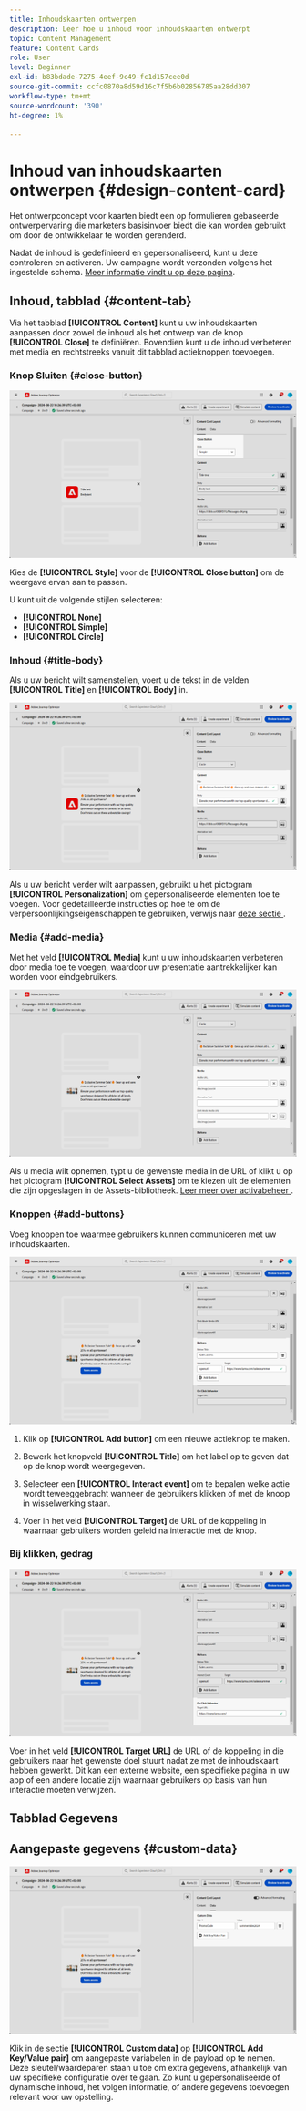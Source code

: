 ```yaml
---
title: Inhoudskaarten ontwerpen
description: Leer hoe u inhoud voor inhoudskaarten ontwerpt
topic: Content Management
feature: Content Cards
role: User
level: Beginner
exl-id: b83bdade-7275-4eef-9c49-fc1d157cee0d
source-git-commit: ccfc0870a8d59d16c7f5b6b02856785aa28dd307
workflow-type: tm+mt
source-wordcount: '390'
ht-degree: 1%

---
```


# Inhoud van inhoudskaarten ontwerpen {#design-content-card}

Het ontwerpconcept voor kaarten biedt een op formulieren gebaseerde ontwerpervaring die marketers basisinvoer biedt die kan worden gebruikt om door de ontwikkelaar te worden gerenderd.

Nadat de inhoud is gedefinieerd en gepersonaliseerd, kunt u deze controleren en activeren. Uw campagne wordt verzonden volgens het ingestelde schema. [Meer informatie vindt u op deze pagina](../campaigns/review-activate-campaign.md).

## Inhoud, tabblad {#content-tab}

Via het tabblad **[!UICONTROL Content]** kunt u uw inhoudskaarten aanpassen door zowel de inhoud als het ontwerp van de knop **[!UICONTROL Close]** te definiëren. Bovendien kunt u de inhoud verbeteren met media en rechtstreeks vanuit dit tabblad actieknoppen toevoegen.

### Knop Sluiten {#close-button}

![](assets/content-card-design-1.png)

Kies de **[!UICONTROL Style]** voor de **[!UICONTROL Close button]** om de weergave ervan aan te passen.

U kunt uit de volgende stijlen selecteren:

* **[!UICONTROL None]**
* **[!UICONTROL Simple]**
* **[!UICONTROL Circle]**

### Inhoud {#title-body}

Als u uw bericht wilt samenstellen, voert u de tekst in de velden **[!UICONTROL Title]** en **[!UICONTROL Body]** in.

![](assets/content-card-design-2.png)

Als u uw bericht verder wilt aanpassen, gebruikt u het pictogram **[!UICONTROL Personalization]** om gepersonaliseerde elementen toe te voegen. Voor gedetailleerde instructies op hoe te om de verpersoonlijkingseigenschappen te gebruiken, verwijs naar [ deze sectie ](../personalization/personalize.md).

<!--
+++More options with advanced formatting

If the **[!UICONTROL Advanced formatting mode]** is switched on, you can choose for your **[!UICONTROL Header]** and **[!UICONTROL Body]**:

* the **[!UICONTROL Font]**
* the **[!UICONTROL Pt size]**
* the **[!UICONTROL Font Color]**
* the **[!UICONTROL Alignment]**
+++
-->

### Media {#add-media}

Met het veld **[!UICONTROL Media]** kunt u uw inhoudskaarten verbeteren door media toe te voegen, waardoor uw presentatie aantrekkelijker kan worden voor eindgebruikers.

![](assets/content-card-design-3.png)

Als u media wilt opnemen, typt u de gewenste media in de URL of klikt u op het pictogram **[!UICONTROL Select Assets]** om te kiezen uit de elementen die zijn opgeslagen in de Assets-bibliotheek. [ Leer meer over activabeheer ](../integrations/assets.md).

<!--
+++More options with advanced formatting

If the **[!UICONTROL Advanced formatting mode]** is switched on, you can add an **[!UICONTROL Alternative text]** for screen reading applications and another asset in the **[!UICONTROL Dark Mode Media URL]** field.

+++
-->

### Knoppen {#add-buttons}

Voeg knoppen toe waarmee gebruikers kunnen communiceren met uw inhoudskaarten.

![](assets/content-card-design-4.png)

1. Klik op **[!UICONTROL Add button]** om een nieuwe actieknop te maken.

1. Bewerk het knopveld **[!UICONTROL Title]** om het label op te geven dat op de knop wordt weergegeven.

1. Selecteer een **[!UICONTROL Interact event]** om te bepalen welke actie wordt teweeggebracht wanneer de gebruikers klikken of met de knoop in wisselwerking staan.

1. Voer in het veld **[!UICONTROL Target]** de URL of de koppeling in waarnaar gebruikers worden geleid na interactie met de knop.

<!--
+++More options with advanced formatting

If the **[!UICONTROL Advanced formatting mode]** is switched on, you can choose for your **[!UICONTROL Buttons]**:

* the **[!UICONTROL Font]**
* the **[!UICONTROL Pt size]**
* the **[!UICONTROL Font Color]**
* the **[!UICONTROL Alignment]**

+++
-->

### Bij klikken, gedrag

![](assets/content-card-design-5.png)

Voer in het veld **[!UICONTROL Target URL]** de URL of de koppeling in die gebruikers naar het gewenste doel stuurt nadat ze met de inhoudskaart hebben gewerkt. Dit kan een externe website, een specifieke pagina in uw app of een andere locatie zijn waarnaar gebruikers op basis van hun interactie moeten verwijzen.

## Tabblad Gegevens

## Aangepaste gegevens {#custom-data}

![](assets/content-card-design-6.png)

Klik in de sectie **[!UICONTROL Custom data]** op **[!UICONTROL Add Key/Value pair]** om aangepaste variabelen in de payload op te nemen. Deze sleutel/waardeparen staan u toe om extra gegevens, afhankelijk van uw specifieke configuratie over te gaan. Zo kunt u gepersonaliseerde of dynamische inhoud, het volgen informatie, of andere gegevens toevoegen relevant voor uw opstelling.
